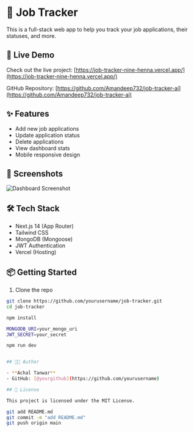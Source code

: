 # 💼 Job Tracker

This is a full-stack web app to help you track your job applications, their statuses, and more.

## 🔗 Live Demo

Check out the live project: [https://job-tracker-nine-henna.vercel.app/](https://job-tracker-nine-henna.vercel.app/)

GitHub Repository: [https://github.com/Amandeep732/job-tracker-ai](https://github.com/Amandeep732/job-tracker-ai)


## ✨ Features

- Add new job applications
- Update application status
- Delete applications
- View dashboard stats
- Mobile responsive design

## 📸 Screenshots

![Dashboard Screenshot](public/screenshot.png)

## 🛠️ Tech Stack

- Next.js 14 (App Router)
- Tailwind CSS
- MongoDB (Mongoose)
- JWT Authentication
- Vercel (Hosting)

## 📦 Getting Started

1. Clone the repo

```bash
git clone https://github.com/yourusername/job-tracker.git
cd job-tracker

npm install

MONGODB_URI=your_mongo_uri
JWT_SECRET=your_secret

npm run dev


## 👨‍💻 Author

- **Achal Tanwar**
- GitHub: [@yourgithub](https://github.com/yourusername)

## 📜 License

This project is licensed under the MIT License.

git add README.md
git commit -m "add README.md"
git push origin main

